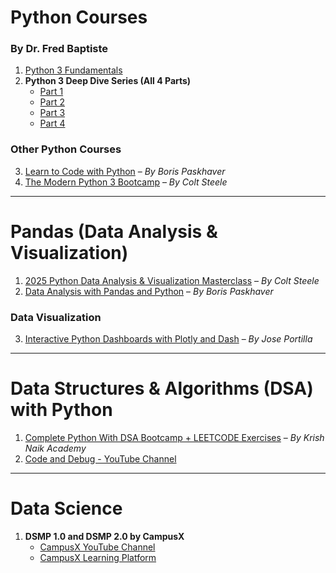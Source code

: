# Python Courses  
### By Dr. Fred Baptiste  
1. [Python 3 Fundamentals](https://www.udemy.com/course/python3-fundamentals)  
2. **Python 3 Deep Dive Series (All 4 Parts)**  
   - [Part 1](https://www.udemy.com/course/python-3-deep-dive-part-1)  
   - [Part 2](https://www.udemy.com/course/python-3-deep-dive-part-2)  
   - [Part 3](https://www.udemy.com/course/python-3-deep-dive-part-3)  
   - [Part 4](https://www.udemy.com/course/python-3-deep-dive-part-4)  

### Other Python Courses  
3. [Learn to Code with Python](https://www.udemy.com/course/learn-to-code-with-python) – *By Boris Paskhaver*  
4. [The Modern Python 3 Bootcamp](https://www.udemy.com/course/the-modern-python3-bootcamp/) – *By Colt Steele*  

---

# Pandas (Data Analysis & Visualization)  
1. [2025 Python Data Analysis & Visualization Masterclass](https://www.udemy.com/course/python-data-analysis-visualization) – *By Colt Steele*  
2. [Data Analysis with Pandas and Python](https://www.udemy.com/course/data-analysis-with-pandas) – *By Boris Paskhaver*  

### Data Visualization  
3. [Interactive Python Dashboards with Plotly and Dash](https://www.udemy.com/course/interactive-python-dashboards-with-plotly-and-dash/) – *By Jose Portilla*  

---

# Data Structures & Algorithms (DSA) with Python  
1. [Complete Python With DSA Bootcamp + LEETCODE Exercises](https://www.udemy.com/course/complete-python-dsa-bootcamp/) – *By Krish Naik Academy*  
2. [Code and Debug - YouTube Channel](https://www.youtube.com/@codeanddebug)  

---

# Data Science  
1. **DSMP 1.0 and DSMP 2.0 by CampusX**  
   - [CampusX YouTube Channel](https://www.youtube.com/@campusx-official)  
   - [CampusX Learning Platform](https://learnwith.campusx.in/)  
